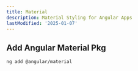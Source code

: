 ```yaml
---
title: Material 
description: Material Styling for Angular Apps
lastModified: '2025-01-07'
---
```


## Add Angular Material Pkg

```bash
ng add @angular/material
```

